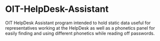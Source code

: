 # OIT-HelpDesk-Assistant
OIT HelpDesk Assistant program intended to hold static data useful for representatives working at the HelpDesk as well as a phonetics panel for easily finding and using different phonetics while reading off passwords.
